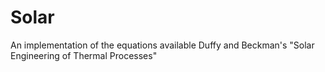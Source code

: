 # Solar

An implementation of the equations available Duffy and Beckman's "Solar Engineering of Thermal Processes"
